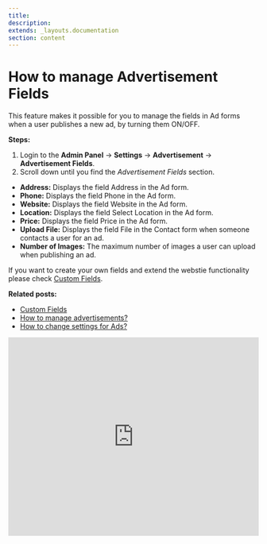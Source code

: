 ```yaml
---
title:
description:
extends: _layouts.documentation
section: content
---
```


# How to manage Advertisement Fields

This feature makes it possible for you to manage the fields in Ad forms when a user publishes a new ad, by turning them ON/OFF.

**Steps:**

1.  Login to the **Admin Panel** ->  **Settings**  ->  **Advertisement**  ->  **Advertisement Fields**.
2.  Scroll down until you find the  _Advertisement Fields_  section.


-   **Address:**  Displays the field Address in the Ad form.
-   **Phone:**  Displays the field Phone in the Ad form.
-   **Website:**  Displays the field Website in the Ad form.
-   **Location:**  Displays the field Select Location in the Ad form.
-   **Price:**  Displays the field Price in the Ad form.
-   **Upload File:**  Displays the field File in the Contact form when someone contacts a user for an ad.
-   **Number of Images:**  The maximum number of images a user can upload when publishing an ad.

If you want to create your own fields and extend the webstie functionality please check [Custom Fields](Custom-fields.md).


**Related posts:**

- [Custom Fields](Custom-fields.md)
- [How to manage advertisements?](Classifieds-manage-advertisements.md)
- [How to change settings for Ads?](Advertisement-change-settings-for-ads.md)


<iframe width="100%" height="400px" src="https://www.youtube.com/embed/uI2vWwiTO5E" title="Yclas video" frameborder="0" allow="accelerometer; autoplay; clipboard-write; encrypted-media; gyroscope; picture-in-picture" allowfullscreen></iframe>
 
